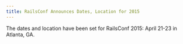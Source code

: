 ```yaml
---
title: RailsConf Announces Dates, Location for 2015
---
```


The dates and location have been set for RailsConf 2015: April 21-23 in Atlanta,
GA.
